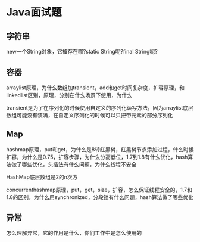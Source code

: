 
# Java面试题


## 字符串
new一个String对象，它被存在哪?static String呢?final String呢?


## 容器
arraylist原理，为什么数组加transient，add和get时间复杂度，扩容原理，和linkedlist区别，原理，分别在什么场景下使用，为什么

transient是为了在序列化的时候使用自定义的序列化读写方法，因为arraylist底层数组可能没有装满，在自定义序列化的时候可以只把带元素的部分序列化


## Map
hashmap原理，put和get，为什么是8转红黑树，红黑树节点添加过程，什么时候扩容，为什么是0.75，扩容步骤，为什么分高低位，1.7到1.8有什么优化，hash算法做了哪些优化，头插法有什么问题，为什么线程不安全

HashMap底层数组是2的n次方

concurrenthashmap原理，put，get，size，扩容，怎么保证线程安全的，1.7和1.8的区别，为什么用synchronized，分段锁有什么问题，hash算法做了哪些优化


## 异常
怎么理解异常，它的作用是什么，你们工作中是怎么使用的